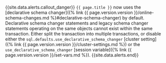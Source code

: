 {{site.data.alerts.callout_danger}}
`{{ page.title }}` now uses the [declarative schema changer]({% link {{ page.version.version }}/online-schema-changes.md %}#declarative-schema-changer) by default. Declarative schema changer statements and legacy schema changer statements operating on the same objects cannot exist within the same transaction. Either split the transaction into multiple transactions, or disable either the `sql.defaults.use_declarative_schema_changer` [cluster setting]({% link {{ page.version.version }}/cluster-settings.md %}) or the `use_declarative_schema_changer` [session variable]({% link {{ page.version.version }}/set-vars.md %}).
{{site.data.alerts.end}}
